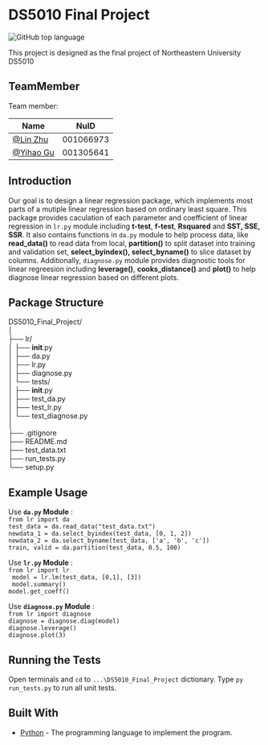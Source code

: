 # DS5010 Final Project

![GitHub top language](https://img.shields.io/github/languages/top/Linzzz81/DS5010_Final_Project.svg)

This project is designed as the final project of Northeastern University DS5010

## TeamMember

Team member:

| Name        | NuID      |
| ----------- | --------- |
| [@Lin Zhu](https://github.com/Linzzz81)     | 001066973 |
| [@Yihao Gu](https://github.com/yougugugu)   | 001305641 |

## Introduction

Our goal is to design a linear regression package, which implements most parts of a mutiple linear regression based on ordinary least square. 
This package provides caculation of each parameter and coefficient of linear regression in ```lr.py``` module including **t-test**, **f-test**, **Rsquared** and **SST, SSE, SSR**. 
It also contains functions in ```da.py``` module to help process data, like **read_data()** to read data from local, **partition()** to split dataset into training and validation set, **select_byindex(), select_byname()** to slice dataset by columns. 
Additionally, ```diagnose.py``` module provides diagnostic tools for linear regreesion including **leverage()**, **cooks_distance()** and **plot()** to help diagnose linear regression based on different plots.

## Package Structure

DS5010_Final_Project/  
│  
├── lr/  
│     ├── __init__.py  
│     ├── da.py  
│     ├── lr.py  
│     ├── diagnose.py    
│     └── tests/  
│         ├── __init__.py  
│         ├── test_da.py  
│         ├── test_lr.py  
│         └── test_diagnose.py  
│  
├── .gitignore  
├── README.md  
├── test_data.txt  
├── run_tests.py  
└── setup.py  

## Example Usage

Use **``da.py`` Module** :  
```from lr import da```  
```test_data = da.read_data("test_data.txt")```  
```newdata_1 = da.select_byindex(test_data, [0, 1, 2])```  
```newdata_2 = da.select_byname(test_data, ['a', 'b', 'c'])```  
```train, valid = da.partition(test_data, 0.5, 100)```  

Use **``lr.py`` Module** :  
```from lr import lr```  
``` model = lr.lm(test_data, [0,1], [3])```  
``` model.summary()```  
```model.get_coeff()```  

Use **``diagnose.py`` Module** :  
```from lr import diagnose```  
```diagnose = diagnose.diag(model)```  
```diagnose.leverage()```  
```diagnose.plot(3)```   

## Running the Tests

Open terminals and ```cd``` to ```...\DS5010_Final_Project``` dictionary. Type ```py run_tests.py``` to run all unit tests.

## Built With

* [Python](https://www.python.org/) - The programming language to implement the program.

